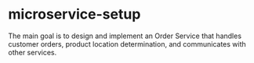 # microservice-setup
The main goal is to design and implement an Order Service that handles customer orders, product location determination, and communicates with other services.

